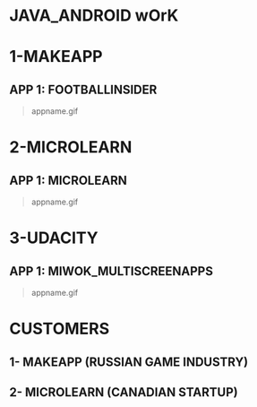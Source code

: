 # JAVA_ANDROID wOrK

# 1-MAKEAPP
## APP 1: FOOTBALLINSIDER
> appname.gif

# 2-MICROLEARN
## APP 1: MICROLEARN
> appname.gif

# 3-UDACITY
## APP 1: MIWOK_MULTISCREENAPPS
>appname.gif

# CUSTOMERS
## 1- MAKEAPP (RUSSIAN GAME INDUSTRY)
## 2- MICROLEARN (CANADIAN STARTUP)
